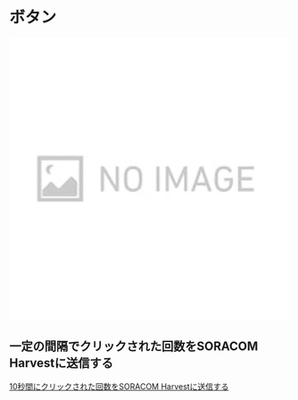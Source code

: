# ボタン

![](../../images/test/no_image.jpg#center)

## 一定の間隔でクリックされた回数をSORACOM Harvestに送信する

[10秒間にクリックされた回数をSORACOM Harvestに送信する](https://github.com/ATSU3/Wio_LTE_Sample/tree/main/count_button_clicked_per_sec)

